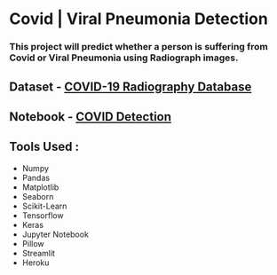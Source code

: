 # Covid | Viral Pneumonia Detection

### This project will predict whether a person is suffering from Covid or Viral Pneumonia using Radiograph images.
## Dataset - [COVID-19 Radiography Database](https://www.kaggle.com/tawsifurrahman/covid19-radiography-database)
## Notebook - [COVID Detection](https://www.kaggle.com/kartik2khandelwal/transfer-learning)
## Tools Used :
* Numpy
* Pandas
* Matplotlib
* Seaborn
* Scikit-Learn
* Tensorflow
* Keras
* Jupyter Notebook
* Pillow
* Streamlit
* Heroku
